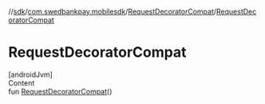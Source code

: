 //[sdk](../../../index.md)/[com.swedbankpay.mobilesdk](../index.md)/[RequestDecoratorCompat](index.md)/[RequestDecoratorCompat](-request-decorator-compat.md)



# RequestDecoratorCompat  
[androidJvm]  
Content  
fun [RequestDecoratorCompat](-request-decorator-compat.md)()  



